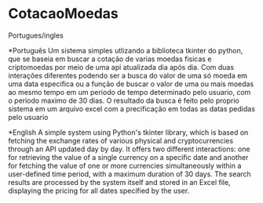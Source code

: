 # CotacaoMoedas
Portugues/ingles


*Português
Um sistema simples utlizando a biblioteca tkinter do python, que se baseia em buscar a cotação de varias moedas fisicas e criptomoedas por meio de uma api atualizada dia após dia.
Com duas interações diferentes podendo ser a busca do valor de uma só moeda em uma data especifica ou a função de buscar o valor de uma ou mais moedas ao mesmo tempo em um periodo de tempo determinado pelo usuario, 
com o periodo maximo de 30 dias. O resultado da busca é feito pelo proprio sistema em um arquivo excel com a precificação em todas as datas pedidas pelo usuario

*English
A simple system using Python's tkinter library, which is based on fetching the exchange rates of various physical and cryptocurrencies through an API updated day by day.
It offers two different interactions: one for retrieving the value of a single currency on a specific date and another for fetching the value of one or more currencies simultaneously within a user-defined time period,
with a maximum duration of 30 days. The search results are processed by the system itself and stored in an Excel file, displaying the pricing for all dates specified by the user.
